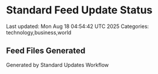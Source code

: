 # Standard Feed Update Status
Last updated: Mon Aug 18 04:54:42 UTC 2025
Categories: technology,business,world

## Feed Files Generated

Generated by Standard Updates Workflow
